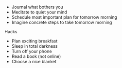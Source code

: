 
* Journal what bothers you
* Meditate to quiet your mind
* Schedule most important plan for tomorrow morning
* Imagine concrete steps to take tomorrow morning

Hacks
* Plan exciting breakfast
* Sleep in total darkness
* Turn off your phone
* Read a book (not online)
* Choose a nice blanket